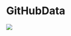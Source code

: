 # GitHubData

<a href = "https://i2.imgflip.com/256av4"><img src="https://i2.imgflip.com/256av4.gif"></a>
